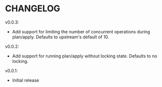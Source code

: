 CHANGELOG
=========

v0.0.3:
* Add support for limiting the number of concurrent operations during
  plan/apply. Defaults to upstream's default of 10.

v0.0.2:
* Add support for running plan/apply without locking state. Defaults to no
  locking.

v0.0.1:
* Initial release
